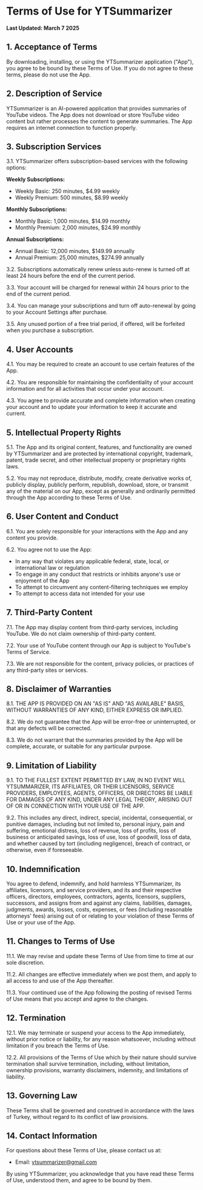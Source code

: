# Terms of Use for YTSummarizer

**Last Updated: March 7 2025**

## 1. Acceptance of Terms

By downloading, installing, or using the YTSummarizer application ("App"), you agree to be bound by these Terms of Use. If you do not agree to these terms, please do not use the App.

## 2. Description of Service

YTSummarizer is an AI-powered application that provides summaries of YouTube videos. The App does not download or store YouTube video content but rather processes the content to generate summaries. The App requires an internet connection to function properly.

## 3. Subscription Services

3.1. YTSummarizer offers subscription-based services with the following options:

**Weekly Subscriptions:**
- Weekly Basic: 250 minutes, $4.99 weekly
- Weekly Premium: 500 minutes, $8.99 weekly

**Monthly Subscriptions:**
- Monthly Basic: 1,000 minutes, $14.99 monthly
- Monthly Premium: 2,000 minutes, $24.99 monthly

**Annual Subscriptions:**
- Annual Basic: 12,000 minutes, $149.99 annually
- Annual Premium: 25,000 minutes, $274.99 annually

3.2. Subscriptions automatically renew unless auto-renew is turned off at least 24 hours before the end of the current period.

3.3. Your account will be charged for renewal within 24 hours prior to the end of the current period.

3.4. You can manage your subscriptions and turn off auto-renewal by going to your Account Settings after purchase.

3.5. Any unused portion of a free trial period, if offered, will be forfeited when you purchase a subscription.

## 4. User Accounts

4.1. You may be required to create an account to use certain features of the App.

4.2. You are responsible for maintaining the confidentiality of your account information and for all activities that occur under your account.

4.3. You agree to provide accurate and complete information when creating your account and to update your information to keep it accurate and current.

## 5. Intellectual Property Rights

5.1. The App and its original content, features, and functionality are owned by YTSummarizer and are protected by international copyright, trademark, patent, trade secret, and other intellectual property or proprietary rights laws.

5.2. You may not reproduce, distribute, modify, create derivative works of, publicly display, publicly perform, republish, download, store, or transmit any of the material on our App, except as generally and ordinarily permitted through the App according to these Terms of Use.

## 6. User Content and Conduct

6.1. You are solely responsible for your interactions with the App and any content you provide.

6.2. You agree not to use the App:
   - In any way that violates any applicable federal, state, local, or international law or regulation
   - To engage in any conduct that restricts or inhibits anyone's use or enjoyment of the App
   - To attempt to circumvent any content-filtering techniques we employ
   - To attempt to access data not intended for your use

## 7. Third-Party Content

7.1. The App may display content from third-party services, including YouTube. We do not claim ownership of third-party content.

7.2. Your use of YouTube content through our App is subject to YouTube's Terms of Service.

7.3. We are not responsible for the content, privacy policies, or practices of any third-party sites or services.

## 8. Disclaimer of Warranties

8.1. THE APP IS PROVIDED ON AN "AS IS" AND "AS AVAILABLE" BASIS, WITHOUT WARRANTIES OF ANY KIND, EITHER EXPRESS OR IMPLIED.

8.2. We do not guarantee that the App will be error-free or uninterrupted, or that any defects will be corrected.

8.3. We do not warrant that the summaries provided by the App will be complete, accurate, or suitable for any particular purpose.

## 9. Limitation of Liability

9.1. TO THE FULLEST EXTENT PERMITTED BY LAW, IN NO EVENT WILL YTSUMMARIZER, ITS AFFILIATES, OR THEIR LICENSORS, SERVICE PROVIDERS, EMPLOYEES, AGENTS, OFFICERS, OR DIRECTORS BE LIABLE FOR DAMAGES OF ANY KIND, UNDER ANY LEGAL THEORY, ARISING OUT OF OR IN CONNECTION WITH YOUR USE OF THE APP.

9.2. This includes any direct, indirect, special, incidental, consequential, or punitive damages, including but not limited to, personal injury, pain and suffering, emotional distress, loss of revenue, loss of profits, loss of business or anticipated savings, loss of use, loss of goodwill, loss of data, and whether caused by tort (including negligence), breach of contract, or otherwise, even if foreseeable.

## 10. Indemnification

You agree to defend, indemnify, and hold harmless YTSummarizer, its affiliates, licensors, and service providers, and its and their respective officers, directors, employees, contractors, agents, licensors, suppliers, successors, and assigns from and against any claims, liabilities, damages, judgments, awards, losses, costs, expenses, or fees (including reasonable attorneys' fees) arising out of or relating to your violation of these Terms of Use or your use of the App.

## 11. Changes to Terms of Use

11.1. We may revise and update these Terms of Use from time to time at our sole discretion.

11.2. All changes are effective immediately when we post them, and apply to all access to and use of the App thereafter.

11.3. Your continued use of the App following the posting of revised Terms of Use means that you accept and agree to the changes.

## 12. Termination

12.1. We may terminate or suspend your access to the App immediately, without prior notice or liability, for any reason whatsoever, including without limitation if you breach the Terms of Use.

12.2. All provisions of the Terms of Use which by their nature should survive termination shall survive termination, including, without limitation, ownership provisions, warranty disclaimers, indemnity, and limitations of liability.

## 13. Governing Law

These Terms shall be governed and construed in accordance with the laws of Turkey, without regard to its conflict of law provisions.

## 14. Contact Information

For questions about these Terms of Use, please contact us at:
- Email: ytsummarizer@gmail.com


By using YTSummarizer, you acknowledge that you have read these Terms of Use, understood them, and agree to be bound by them.
